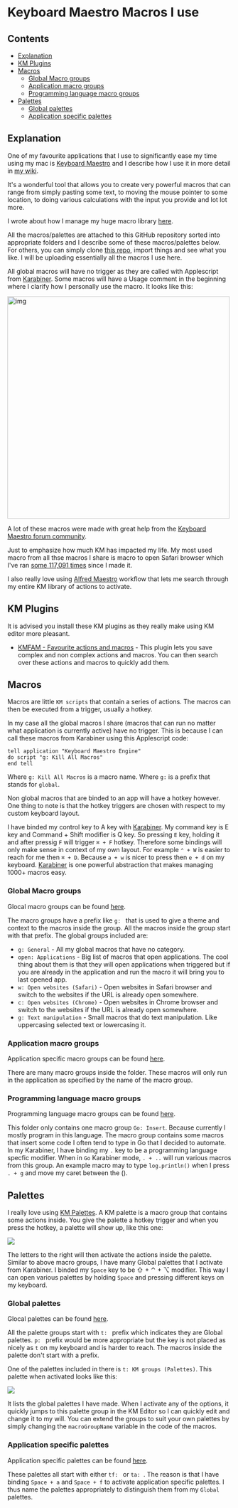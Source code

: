# Keyboard Maestro Macros I use
## Contents
- [Explanation](#explanation)
- [KM Plugins](#km-plugins)
- [Macros](#macros)
	- [Global Macro groups](#global-macro-groups)
	- [Application macro groups](#application-macro-groups)
	- [Programming language macro groups](#programming-language-macro-groups)
- [Palettes](#palettes)
	- [Global palettes](#global-palettes)
	- [Application specific palettes](#application-specific-palettes)

## Explanation
One of my favourite applications that I use to significantly ease my time using my mac is [Keyboard Maestro](https://www.keyboardmaestro.com/main/) and I describe how I use it in more detail in [my wiki](https://wiki.nikitavoloboev.xyz/macOS/apps/km/km.html).

It's a wonderful tool that allows you to create very powerful macros that can range from simply pasting some text, to moving the mouse pointer to some location, to doing various calculations with the input you provide and lot lot more.

I wrote about how I manage my huge macro library [here](https://forum.keyboardmaestro.com/t/notation-i-use-to-manage-my-macros/8907).

All the macros/palettes are attached to this GitHub repository sorted into appropriate folders and I describe some of these macros/palettes below. For others, you can simply clone [this repo](https://github.com/nikitavoloboev/my-mac-os), import things and see what you like. I will be uploading essentially all the macros I use here.

All global macros will have no trigger as they are called with Applescript from [Karabiner](https://wiki.nikitavoloboev.xyz/macOS/apps/karabiner/Karabiner.html). Some macros will have a Usage comment in the beginning where I clarify how I personally use the macro. It looks like this:

<img src="https://i.imgur.com/5U1wnqz.png" width="500" alt="img">

A lot of these macros were made with great help from the [Keyboard Maestro forum community](https://forum.keyboardmaestro.com/latest).

Just to emphasize how much KM has impacted my life. My most used macro from all thse macros I share is macro to open Safari browser which I've ran [some 117,091 times](https://i.imgur.com/09KfToP.png) since I made it.

I also really love using [Alfred Maestro](https://github.com/iansinnott/alfred-maestro) workflow that lets me search through my entire KM library of actions to activate.

## KM Plugins
It is advised you install these KM plugins as they really make using KM editor more pleasant.
- [KMFAM - Favourite actions and macros](https://forum.keyboardmaestro.com/t/macro-kmfam-favorite-actions-and-macros/4854) - This plugin lets you save complex and non complex actions and macros. You can then search over these actions and macros to quickly add them.

## Macros
Macros are little `KM scripts` that contain a series of actions. The macros can then be executed from a trigger, usually a hotkey.

In my case all the global macros I share (macros that can run no matter what application is currently active) have no trigger. This is because I can call these macros from Karabiner using this Applescript code:

```applescript
tell application "Keyboard Maestro Engine"
do script "g: Kill All Macros"
end tell
```

Where `g: Kill All Macros` is a macro name. Where `g:` is a prefix that stands for `global`.

Non global macros that are binded to an app will have a hotkey however. One thing to note is that the hotkey triggers are chosen with respect to my custom keyboard layout.

I have binded my control key to A key with [Karabiner](https://wiki.nikitavoloboev.xyz/macOS/apps/karabiner/Karabiner.html). My command key is E key and Command + Shift modifier is Q key. So pressing `E` key, holding it and after pressig `F` will trigger `⌘ + F` hotkey. Therefore some bindings will only make sense in context of my own layout. For example `⌃ + W` is easier to reach for me then `⌘ + D`. Because `a + w` is nicer to press then `e + d` on my keyboard. [Karabiner](https://wiki.nikitavoloboev.xyz/macOS/apps/karabiner/Karabiner.html) is one powerful abstraction that makes managing 1000+ macros easy.

### Global Macro groups
Glocal macro groups can be found [here](macros/global).

The macro groups have a prefix like `g: ` that is used to give a theme and context to the macros inside the group. All the macros inside the group start with that prefix. The global groups included are:
- `g: General` - All my global macros that have no category.
- `open: Applications` - Big list of macros that open applications. The cool thing about them is that they will open applications when triggered but if you are already in the application and run the macro it will bring you to last opened app.
- `w: Open websites (Safari)` - Open websites in Safari browser and switch to the websites if the URL is already open somewhere.
- `c: Open websites (Chrome)` - Open websites in Chrome browser and switch to the websites if the URL is already open somewhere.
- `g: Text manipulation` - Small macros that do text manipulation. Like uppercasing selected text or lowercasing it.

### Application macro groups
Application specific macro groups can be found [here](macros/app).

There are many macro groups inside the folder. These macros will only run in the application as specified by the name of the macro group.

### Programming language macro groups
Programming language macro groups can be found [here](macros/programming).

This folder only contains one macro group `Go: Insert`. Because currently I mostly program in this language. The macro group contains some macros that insert some code I often tend to type in Go that I decided to automate. In my Karabiner, I have binding my `.` key to be a programming language specfic modifier. When in `Go` Karabiner mode, `. + ..` will run various macros from this group. An example macro may to type `log.println()` when I press `. + g` and move my caret between the ().

## Palettes
I really love using [KM Palettes](https://wiki.keyboardmaestro.com/manual/Palettes). A KM palette is a macro group that contains some actions inside. You give the palette a hotkey trigger and when you press the hotkey, a palette will show up, like this one:

![](https://i.imgur.com/b6KB2zM.png)

The letters to the right will then activate the actions inside the palette. Similar to above macro groups, I have many Global palettes that I activate from Karabiner. I binded my `Space` key to be ⇧ + ⌃ + ⌥ modifier. This way I can open various palettes by holding `Space` and pressing different keys on my keyboard.

### Global palettes
Glocal palettes can be found [here](palettes/global).

All the palette groups start with `t: ` prefix which indicates they are Global palettes. `p: ` prefix would be more appropriate but the key is not placed as nicely as `t` on my keyboard and is harder to reach. The macros inside the palette don't start with a prefix.

One of the palettes included in there is `t: KM groups (Palettes)`. This palette when activated looks like this:

![](https://i.imgur.com/z2TWtio.png)

It lists the global palettes I have made. When I activate any of the options, it quickly jumps to this palette group in the KM Editor so I can quickly edit and change it to my will. You can extend the groups to suit your own palettes by simply changing the `macroGroupName` variable in the code of the macros.

### Application specific palettes
Application specific palettes can be found [here](palettes/app).

These palettes all start with either `tf: ` or `ta: `. The reason is that I have binding `Space + a` and `Space + f` to activate application specific palettes. I thus name the palettes appropriately to distinguish them from my `Global` palettes.